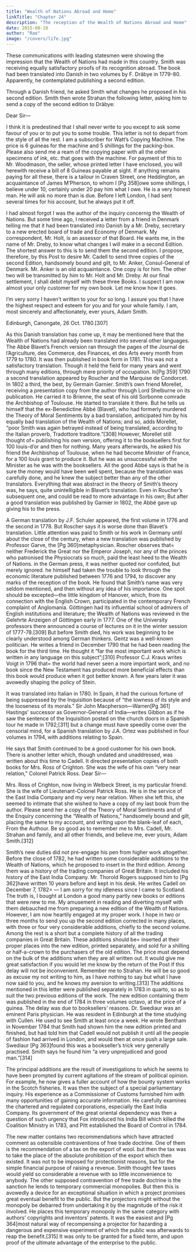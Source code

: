 ```yaml
---
title: "Wealth of Nations Abroad and Home"
linkTitle: "Chapter 24"
description: "The reception of the Wealth of Nations Abroad and Home"
date: 2015-08-10
author: "Rae"
image: "/covers/life.jpg"
---
```





These communications with leading statesmen were showing the impression that the Wealth of Nations had made in this country.
Smith was receiving equally satisfactory proofs of its recognition abroad.
The book had been translated into Danish in two volumes by F. Dräbye in 1779-80.
Apparently, he contemplated publishing a second edition.

Through a Danish friend, he asked Smith what changes he proposed in his second edition.
Smith then wrote Strahan the following letter, asking him to send a copy of the second edition to Dräbye:


Dear Sir—

I think it is predestined that I shall never write to you except to ask some favour of you or to put you to some trouble.
This letter is not to depart from the style of all the rest.
I am a subscriber for Watt’s Copying Machine.
The price is 6 guineas for the machine and 5 shillings for the packing-box.
Please also send me a ream of the copying paper with all the other specimens of ink, etc. that goes with the machine.
For payment of this to Mr. Woodmason, the seller, whose printed letter I have enclosed, you will herewith receive a bill of 8 Guineas payable at sight.
If anything remains paying for all these, there is a tailour in Craven Street, one Heddington, an acquaintance of James M’Pherson, to whom I [Pg 358]owe some shillings, I believe under 10, certainly under 20 pay him what I owe.
He is a very honest man.
He will ask no more than is due.
Before I left London, I had sent several times for his account, but he always put it off.
 

I had almost forgot I was the author of the inquiry concernig the Wealth of Nations.
But some time ago, I received a letter from a friend in Denmark telling me that it had been translated into Danish by a Mr. Dreby, secretary to a new erected board of trade and Economy of Denmark.
My correspondent, Mr. Holt, is an assessor of that Board.
He wants me, in the name of Mr. Dreby, to know what changes I will make in a second Edition.
The shortest answer to this is to send them the second edition.
I propose, therefore, by this Post to desire Mr. Cadell to send three copies of the second Edition, handsomely bound and gilt, to Mr. Anker, Consul-General of Denmark.
Mr. Anker is an old acquaintance.
One copy is for him.
The other two will be transmitted by him to Mr. Holt and Mr. Dreby.
At our final settlement, I shall debit myself with these three Books.
I suspect I am now almost your only customer for my own book.
Let me know how it goes.
 

I’m very sorry I haven’t written to your for so long.
I assure you that I have the highest respect and esteem for you and for your whole family.
I am, most sincerely and affectionately, ever yours,
Adam Smith.

Edinburgh, Canongate, 26 Oct. 1780.[307]

As this Danish translation has come up, it may be mentioned here that the Wealth of Nations had already been translated into several other languages.
The Abbé Blavet’s French version ran through the pages of the Journal de l’Agriculture, des Commerce, des Finances, et des Arts every month from 1779 to 1780.
It was then published in book form in 1781.
This was not a satisfactory translation.
Though it held the field for many years and went through many editions, through mere priority of occupation.
In[Pg 359] 1790 a second translation appeared by Roucher and the Marquise de Condorcet.
In 1802 a third, the best, by Germain Garnier.
Smith’s own friend Morellet, receiving a presentation copy from the author through Lord Shelburne on its publication.
He carried it to Brienne, the seat of his old Sorbonne comrade the Archbishop of Toulouse.
He started to translate it there.
But he tells us himself that the ex-Benedictine Abbé (Blavet), who had formerly murdered the Theory of Moral Sentiments by a bad translation, anticipated him by his equally bad translation of the Wealth of Nations; and so, adds Morellet,
“poor Smith was again betrayed instead of being translated, according to the Italian proverb, Tradottore traditore.”[308]
However, Morellet still thought of= 
publishing his own version,
offering it to the booksellers first for 100 louis-d’or and then for nothing.
Many years afterwards, he asked his friend the Archbishop of Toulouse, when he had become Minister of France, for a 100 louis grant to produce it.
But he was as unsuccessful with the Minister as he was with the booksellers.
All the good Abbé says is that he is sure the money would have been well spent, because the translation was carefully done, and he knew the subject better than any of the other translators.
Everything that was abstract in the theory of Smith’s theory was, he says, quite unintelligible in Blavet’s translation.
Even in Roucher’s subsequent one, and could be read to more advantage in his own;
But after a good translation was published by Garnier in 1802, the Abbé gave up giving his to the press.
 

A German translation by J.F. Schuler appeared, the first volume in 1776 and the second in 1778.
But Roscher says it is worse done than Blavet’s translation.
Little attention was paid to Smith or his work in Germany until about the close of the century, when a new translation was published by Professor Garve, the [Pg 360]metaphysician.
Roscher observes that= 
neither Frederick the Great nor the Emperor Joseph, nor any of the princes who patronised the Physiocrats so much, paid the least heed to the Wealth of Nations.
 in the German press, it was neither quoted nor confuted, but merely ignored.
he himself had taken the trouble to look through the economic literature published between 1776 and 1794, to discover any marks of the reception of the book.
He found that Smith’s name was very seldom mentioned, and then without any idea of his importance.
One spot should be excepted—the little kingdom of Hanover, which, from its connection with the English Crown, participated in the contemporary French complaint of Anglomania.
Göttingen had its influential school of admirers of English institutions and literature; the Wealth of Nations was reviewed in the Gelehrte Anzeigen of Göttingen early in 1777.
One of the University professors there announced a course of lectures on it in the winter session of 1777-78.[309]
But before Smith died, his work was beginning to be clearly understood among German thinkers.
Gentz was a well-known politician.
He writes a friend in December 1790 that he had been reading the book for the third time.
He thought it “far the most important work which is written in any language on this subject”;[310]
Professor C.J. Kraus writes Voigt in 1796 that= 
the world had never seen a more important work, and
no book since the New Testament has produced more beneficial effects than this book would produce when it got better known.
A few years later it was avowedly shaping the policy of Stein.
 

It was translated into Italian in 1780.
In Spain, it had the curious fortune of being suppressed by the Inquisition because of “the lowness of its style and the looseness of its morals.”
Sir John Macpherson—Warren[Pg 361] Hastings’ successor as Governor-General of India—writes Gibbon as if he saw the sentence of the Inquisition posted on the church doors in a Spanish tour he made in 1792;[311]
but a change must have speedily come over the censorial mind, for a Spanish translation by J.A. Ortez was published in four volumes in 1794, with additions relating to Spain.
 

He says that Smith continued to be a good customer for his own book.
There is another letter which, though undated and unaddressed, was written about this time to Cadell.
It directed presentation copies of both books for Mrs. Ross of Crighton.
She was the wife of his own “very near relation,” Colonel Patrick Ross.
Dear Sir—

Mrs. Ross of Crighton, now living in Welbeck Street, is my particular friend.
She is the wife of Lieutenant-Colonel Patrick Ross.
He is in the service of the East India Company and my very near relation.
When she left this, she seemed to intimate that she wished to have a copy of my last book from the author.
Please send her a copy of the Theory of Moral Sentiments and of the Enquiry concerning the “Wealth of Nations,” handsomely bound and gilt, placing the same to my account, and writing upon the blank-leaf of each, From the Authour.
Be so good as to remember me to Mrs. Cadell, Mr. Strahan and family, and all other friends, and believe me, ever yours,
Adam Smith.[312]

Smith’s new duties did not pre-engage his pen from higher work altogether.
Before the close of 1782, he had written some considerable additions to the Wealth of Nations, which he proposed to insert in the third edition.
Among them was a history of the trading companies of Great Britain.
It included his history of the East India Company.
Mr. Thorold Rogers supposed him to [Pg 362]have written 10 years before and kept in his desk.
He writes Cadell on December 7, 1782= —
I am sorry for my idleness since I came to Scotland.
The truth is, I bought at London a good many partly new books or editions that were new to me.
My amusement in reading and diverting myself with them debauched me from preparing a new edition of the Wealth of Nations.
However, I am now heartily engaged at my proper work.
I hope in two or three months to send you up the second edition corrected in many places, with three or four very considerable additions, chiefly to the second volume.
Among the rest is a short but a complete history of all the trading companies in Great Britain.
These additions should be= 
inserted at their proper places into the new edition,
printed separately, and
sold for a shilling or half-a-crown to the purchasers of the old edition.
The price must depend on the bulk of the additions when they are all written out.
It would give me great satisfaction if you would let me know by the return of the Post if this delay will not be inconvenient.
Remember me to Strahan.
He will be so good as excuse my not writing to him, as I have nothing to say but what I have now said to you, and he knows my aversion to writing.[313]
The additions mentioned in this letter were published separately in 1783 in quarto, so as to suit the two previous editions of the work.
The new edition containing them was published in the end of 1784 in three volumes octavo, at the price of a guinea.
The delay was due to booksellers’ reasons.
Dr. Swediaur was an eminent Paris physician.
He was resident in Edinburgh at the time studying with Cullen.
He used to see Smith at least once a week.
He wrote Bentham in November 1784 that Smith had shown him the new edition printed and finished, but had told him that Cadell would not publish it until all the people of fashion had arrived in London, and would then at once push a large sale.
Swediaur [Pg 363]found this was a bookseller’s trick very generally practised.
Smith says he found him “a very unprejudiced and good man.”[314]
 

The principal additions are the result of investigations to which he seems to have been prompted by current agitations of the stream of political opinion.
For example, he now gives a fuller account of how the bounty system works in the Scotch fisheries.
It was then the subject of a special parliamentary inquiry.
His experience as a Commissioner of Customs furnished him with many opportunities of gaining accurate information.
He carefully examines the chartered and regulated corporations, especially the East India Company.
Its government of the great oriental dependency was then a question of such urgency that Fox introduced his India Bill which killed the Coalition Ministry in 1783, and Pitt established the Board of Control in 1784.
 

The new matter contains two recommendations which have attracted comment as ostensible contraventions of free trade doctrine.
One of them is the recommendation of a tax on the export of wool.
but then the tax was to take the place of the absolute prohibition of the export which then existed.
It was not to be imposed for protectionist reasons, but for the simple financial purpose of raising a revenue.
Smith thought few taxes would yield so considerable a revenue with so little inconvenience to anybody.
The other supposed contravention of free trade doctrine is the sanction he lends to temporary commercial monopolies.
But then this is avowedly a device for an exceptional situation in which a project promises great eventual benefit to the public.
But the projectors might without the monopoly be debarred from undertaking it by the magnitude of the risk it involved.
He places this temporary monopoly in the same category with authors’ copyrights and inventors’ patents.
It was the easiest and [Pg 364]most natural way of recompensing a projector for hazarding a dangerous and expensive experiment of which the public was afterwards to reap the benefit.[315]
It was only to be granted for a fixed term, and upon proof of the ultimate advantage of the enterprise to the public.
 